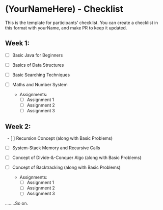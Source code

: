 # (YourNameHere) - Checklist
This is the template for participants' checklist. You can create a checklist in this format with yourName, and make PR to keep it updated.

## Week 1:

- [ ] Basic Java for Beginners
- [ ] Basics of Data Structures
- [ ] Basic Searching Techniques
- [ ] Maths and Number System

  * Assignments:
    - [ ] Assignment 1
    - [ ] Assignment 2
    - [ ] Assignment 3

 ## Week 2:
`
`- [ ] Recursion Concept (along with Basic Problems)
 - [ ] System-Stack Memory and Recursive Calls
 - [ ] Concept of Divide-&-Conquer Algo (along with Basic Problems)
 - [ ] Concept of Backtracking (along with Basic Problems)
 
   * Assignments:
     - [ ] Assignment 1
     - [ ] Assignment 2
     - [ ] Assignment 3
     
 ........So on.
